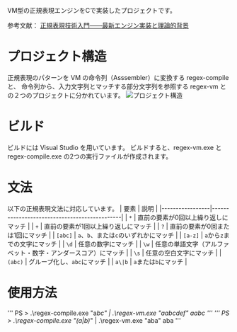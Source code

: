 VM型の正規表現エンジンをCで実装したプロジェクトです。

参考文献：
[正規表現技術入門――最新エンジン実装と理論的背景](https://gihyo.jp/book/2015/978-4-7741-7270-5)

# プロジェクト構造
正規表現のパターンを VM の命令列（Asssembler）に変換する regex-compile と、
命令列から、入力文字列とマッチする部分文字列を参照する regex-vm との２つのプロジェクトに分かれています。
![プロジェクト構造](https://github.com/Nishi-S/Simple-Regex/assets/70260859/d663bff9-0091-459a-a595-245038413230)

# ビルド
ビルドには Visual Studio を用いています。
ビルドすると、regex-vm.exe と regex-compile.exe の2つの実行ファイルが作成されます。

# 文法
以下の正規表現文法に対応しています。
| 要素             | 説明                                           |
|-----------------|----------------------------------------------|
| `*`             | 直前の要素が0回以上繰り返しにマッチ           |
| `+`             | 直前の要素が1回以上繰り返しにマッチ           |
| `?`             | 直前の要素が0回または1回にマッチ              |
| `[abc]`         | `a`、`b`、または`c`のいずれかにマッチ         |
| `[a-z]`         | `a`から`z`までの文字にマッチ                 |
| `\d`            | 任意の数字にマッチ                             |
| `\w`            | 任意の単語文字（アルファベット・数字・アンダースコア）にマッチ |
| `\s`            | 任意の空白文字にマッチ                         |
| `(abc)`         | グループ化し、`abc`にマッチ                   |
| `a\|b`          | `a`または`b`にマッチ                          |

# 使用方法
'''
PS > .\regex-compile.exe "a*bc" | .\regex-vm.exe "aabcdef"
aabc
'''
'''
PS > .\regex-compile.exe "(a|b)*" | .\regex-vm.exe "aba"
aba
'''
